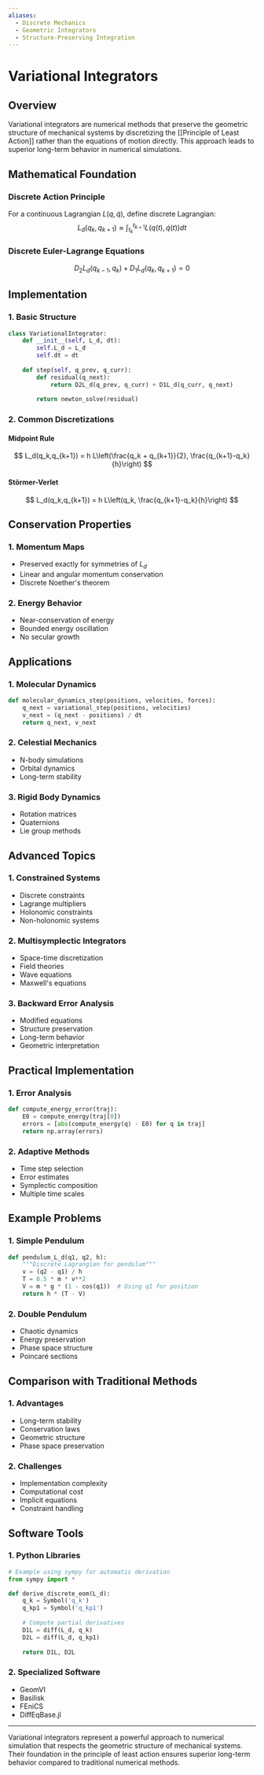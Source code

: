 ```yaml
---
aliases:
  - Discrete Mechanics
  - Geometric Integrators
  - Structure-Preserving Integration
---
```


# Variational Integrators

## Overview

Variational integrators are numerical methods that preserve the geometric structure of mechanical systems by discretizing the [[Principle of Least Action]] rather than the equations of motion directly. This approach leads to superior long-term behavior in numerical simulations.

## Mathematical Foundation

### Discrete Action Principle
For a continuous Lagrangian $L(q,\dot{q})$, define discrete Lagrangian:
$$
L_d(q_k,q_{k+1}) \approx \int_{t_k}^{t_{k+1}} L(q(t),\dot{q}(t))dt
$$

### Discrete Euler-Lagrange Equations
$$
D_2L_d(q_{k-1},q_k) + D_1L_d(q_k,q_{k+1}) = 0
$$

## Implementation

### 1. Basic Structure
```python
class VariationalIntegrator:
    def __init__(self, L_d, dt):
        self.L_d = L_d
        self.dt = dt
    
    def step(self, q_prev, q_curr):
        def residual(q_next):
            return D2L_d(q_prev, q_curr) + D1L_d(q_curr, q_next)
        
        return newton_solve(residual)
```

### 2. Common Discretizations

#### Midpoint Rule
$$
L_d(q_k,q_{k+1}) = h L\left(\frac{q_k + q_{k+1}}{2}, \frac{q_{k+1}-q_k}{h}\right)
$$

#### Störmer-Verlet
$$
L_d(q_k,q_{k+1}) = h L\left(q_k, \frac{q_{k+1}-q_k}{h}\right)
$$

## Conservation Properties

### 1. Momentum Maps
- Preserved exactly for symmetries of $L_d$
- Linear and angular momentum conservation
- Discrete Noether's theorem

### 2. Energy Behavior
- Near-conservation of energy
- Bounded energy oscillation
- No secular growth

## Applications

### 1. Molecular Dynamics
```python
def molecular_dynamics_step(positions, velocities, forces):
    q_next = variational_step(positions, velocities)
    v_next = (q_next - positions) / dt
    return q_next, v_next
```

### 2. Celestial Mechanics
- N-body simulations
- Orbital dynamics
- Long-term stability

### 3. Rigid Body Dynamics
- Rotation matrices
- Quaternions
- Lie group methods

## Advanced Topics

### 1. Constrained Systems
- Discrete constraints
- Lagrange multipliers
- Holonomic constraints
- Non-holonomic systems

### 2. Multisymplectic Integrators
- Space-time discretization
- Field theories
- Wave equations
- Maxwell's equations

### 3. Backward Error Analysis
- Modified equations
- Structure preservation
- Long-term behavior
- Geometric interpretation

## Practical Implementation

### 1. Error Analysis
```python
def compute_energy_error(traj):
    E0 = compute_energy(traj[0])
    errors = [abs(compute_energy(q) - E0) for q in traj]
    return np.array(errors)
```

### 2. Adaptive Methods
- Time step selection
- Error estimates
- Symplectic composition
- Multiple time scales

## Example Problems

### 1. Simple Pendulum
```python
def pendulum_L_d(q1, q2, h):
    """Discrete Lagrangian for pendulum"""
    v = (q2 - q1) / h
    T = 0.5 * m * v**2
    V = m * g * (1 - cos(q1))  # Using q1 for position
    return h * (T - V)
```

### 2. Double Pendulum
- Chaotic dynamics
- Energy preservation
- Phase space structure
- Poincaré sections

## Comparison with Traditional Methods

### 1. Advantages
- Long-term stability
- Conservation laws
- Geometric structure
- Phase space preservation

### 2. Challenges
- Implementation complexity
- Computational cost
- Implicit equations
- Constraint handling

## Software Tools

### 1. Python Libraries
```python
# Example using sympy for automatic derivation
from sympy import *

def derive_discrete_eom(L_d):
    q_k = Symbol('q_k')
    q_kp1 = Symbol('q_kp1')
    
    # Compute partial derivatives
    D1L = diff(L_d, q_k)
    D2L = diff(L_d, q_kp1)
    
    return D1L, D2L
```

### 2. Specialized Software
- GeomVI
- Basilisk
- FEniCS
- DiffEqBase.jl

---

Variational integrators represent a powerful approach to numerical simulation that respects the geometric structure of mechanical systems. Their foundation in the principle of least action ensures superior long-term behavior compared to traditional numerical methods. 